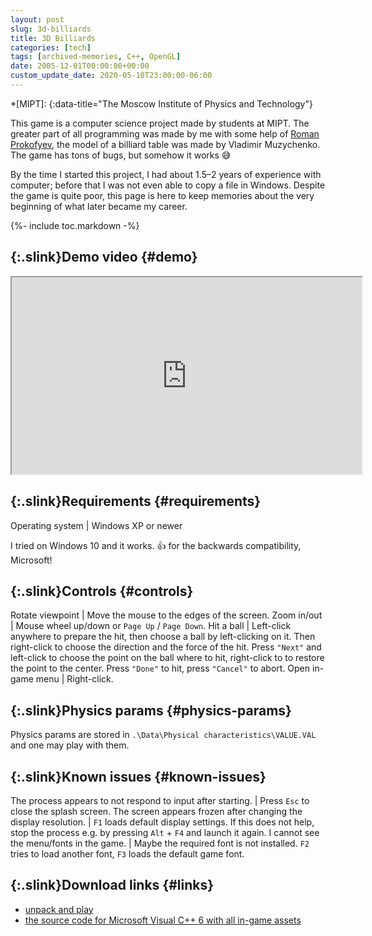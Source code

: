 ```yaml
---
layout: post
slug: 3d-billiards
title: 3D Billiards
categories: [tech]
tags: [archived-memories, C++, OpenGL]
date: 2005-12-01T00:00:00+00:00
custom_update_date: 2020-05-10T23:00:00-06:00
---
```

*[MIPT]:
{:data-title="The Moscow Institute of Physics and Technology"}

This game is a computer science project made by students at MIPT.
The greater part of all programming was made by me with some help of [Roman Prokofyev](https://prokofyev.ch),
the model of a billiard table was made by Vladimir Muzychenko.
The game has tons of bugs, but somehow it works &#x1f605;

By the time I started this project, I had about 1.5&ndash;2 years of experience with computer;
before that I was not even able to copy a file in Windows.
Despite the game is quite poor, this page is here to keep memories about the very beginning of what later became my career. 

{%- include toc.markdown -%}

## [](#demo){:.slink}Demo video {#demo}
<div class="iframe-margins">
  <div class="iframe-ratio-4-3">
    <iframe width="560" height="315" src="https://www.youtube.com/embed/8Lzr0kWM440" allow="accelerometer; autoplay; encrypted-media; gyroscope; picture-in-picture" allowfullscreen></iframe>
  </div>
</div>

## [](#requirements){:.slink}Requirements {#requirements}

Operating system | Windows XP or newer

I tried on Windows 10 and it works. &#x1f44d; for the backwards compatibility, Microsoft!

## [](#controls){:.slink}Controls {#controls}

Rotate viewpoint | Move the mouse to the edges of the screen.
Zoom in/out | Mouse wheel up/down or `Page Up` / `Page Down`.
Hit a ball | Left-click anywhere to prepare the hit, then choose a ball by left-clicking on it. Then right-click to choose the direction and the force of the hit. Press `"Next"` and  left-click to choose the point on the ball where to hit, right-click to to restore the point to the center. Press `"Done"` to hit, press `"Cancel"` to abort.
Open in-game menu | Right-click.

## [](#physics-params){:.slink}Physics params {#physics-params}
Physics params are stored in `.\Data\Physical characteristics\VALUE.VAL` and one may play with them.

## [](#known-issues){:.slink}Known issues {#known-issues}

The process appears to not respond to input after starting. | Press `Esc` to close the splash screen.
The screen appears frozen after changing the display resolution. | `F1` loads default display settings. If this does not help, stop the process e.g. by pressing `Alt` + `F4` and launch it again.
I cannot see the menu/fonts in the game. | Maybe the required font is not installed. `F2` tries to load another font, `F3` loads the default game font.

## [](#links){:.slink}Download links {#links}
* [unpack and play](https://docs.google.com/leaf?id=0B_4a-5REfZ5jMGIxNzFkMWYtMGVmNy00NDZiLWJhOTAtY2U1ZDU3ODU4MDIz&sort=name&layout=list&num=50)
* [the source code for Microsoft Visual C++ 6 with all in-game assets](https://docs.google.com/leaf?id=0B_4a-5REfZ5jMzNkZWU2NGItYTFhOS00ODkxLWExYTUtNDk1MGVmODUyMDlh&sort=name&layout=list&num=50)
 